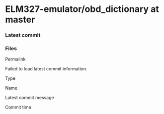 # ELM327-emulator/obd\_dictionary at master

### Latest commit

### Files <a href="#files" id="files"></a>

Permalink

Failed to load latest commit information.

Type

Name

Latest commit message

Commit time
